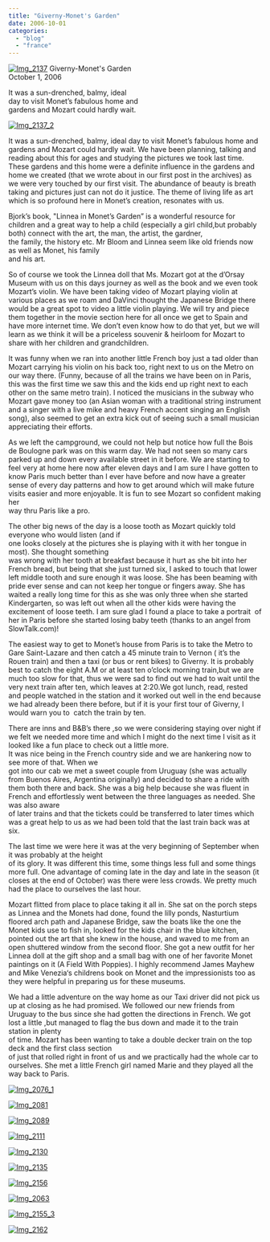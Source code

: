 ```yaml
---
title: "Giverny-Monet's Garden"
date: 2006-10-01
categories: 
  - "blog"
  - "france"
---
```


 [![Img_2137](https://pub-ac94b3f306b24c0dba4238943c97f2e1.r2.dev/2008/04/28/img_2137.png "Img_2137")](https://pub-ac94b3f306b24c0dba4238943c97f2e1.r2.dev/photos/uncategorized/2008/04/28/img_2137.png) Giverny-Monet's Garden  
October 1, 2006

It was a sun-drenched, balmy, ideal  
day to visit Monet’s fabulous home and  
gardens and Mozart could hardly wait.

<!--more-->

[![Img_2137_2](https://pub-ac94b3f306b24c0dba4238943c97f2e1.r2.dev/2008/04/28/img_2137_2.png "Img_2137_2")](https://pub-ac94b3f306b24c0dba4238943c97f2e1.r2.dev/photos/uncategorized/2008/04/28/img_2137_2.png)

It was a sun-drenched, balmy, ideal day to visit Monet’s fabulous home and gardens and Mozart could hardly wait. We have been planning, talking and reading about this for ages and studying the pictures we took last time. These gardens and this home were a definite influence in the gardens and home we created (that we wrote about in our first post in the archives) as we were very touched by our first visit. The abundance of beauty is breath taking and pictures just can not do it justice. The theme of living life as art which is so profound here in Monet’s creation, resonates with us.

Bjork’s book, "Linnea in Monet’s Garden” is a wonderful resource for children and a great way to help a child (especially a girl child,but probably both) connect with the art, the man, the artist, the gardner,  
the family, the history etc. Mr Bloom and Linnea seem like old friends now as well as Monet, his family  
and his art.

So of course we took the Linnea doll that Ms. Mozart got at the d’Orsay Museum with us on this days journey as well as the book and we even took Mozart’s violin. We have been taking video of Mozart playing violin at various places as we roam and DaVinci thought the Japanese Bridge there would be a great spot to video a little violin playing. We will try and piece them together in the movie section here for all once we get to Spain and have more internet time. We don’t even know how to do that yet, but we will learn as we think it will be a priceless souvenir & heirloom for Mozart to share with her children and grandchildren.

It was funny when we ran into another little French boy just a tad older than Mozart carrying his violin on his back too, right next to us on the Metro on our way there. (Funny, because of all the trains we have been on in Paris, this was the first time we saw this and the kids end up right next to each other on the same metro train). I noticed the musicians in the subway who Mozart gave money too (an Asian woman with a traditional string instrument and a singer with a live mike and heavy French accent singing an English song), also seemed to get an extra kick out of seeing such a small musician appreciating their efforts.

As we left the campground, we could not help but notice how full the Bois de Boulogne park was on this warm day. We had not seen so many cars parked up and down every available street in it before. We are starting to feel very at home here now after eleven days and I am sure I have gotten to know Paris much better than I ever have before and now have a greater sense of every day patterns and how to get around which will make future visits easier and more enjoyable. It is fun to see Mozart so confident making her  
way thru Paris like a pro.

The other big news of the day is a loose tooth as Mozart quickly told everyone who would listen (and if  
one looks closely at the pictures she is playing with it with her tongue in most). She thought something  
was wrong with her tooth at breakfast because it hurt as she bit into her French bread, but being that she just turned six, I asked to touch that lower left middle tooth and sure enough it was loose. She has been beaming with pride ever sense and can not keep her tongue or fingers away. She has waited a really long time for this as she was only three when she started Kindergarten, so was left out when all the other kids were having the excitement of loose teeth. I am sure glad I found a place to take a portrait  of her in Paris before she started losing baby teeth (thanks to an angel from SlowTalk.com)!

The easiest way to get to Monet’s house from Paris is to take the Metro to Gare Saint-Lazare and then catch a 45 minute train to Vernon ( it’s the Rouen train) and then a taxi (or bus or rent bikes) to Giverny. It is probably best to catch the eight A.M or at least ten o’clock morning train,but we are much too slow for that, thus we were sad to find out we had to wait until the very next train after ten, which leaves at 2:20.We got lunch, read, rested and people watched in the station and it worked out well in the end because we had already been there before, but if it is your first tour of Giverny, I would warn you to  catch the train by ten.

There are inns and B&B’s there ,so we were considering staying over night if we felt we needed more time and which I might do the next time I visit as it looked like a fun place to check out a little more.  
It was nice being in the French country side and we are hankering now to see more of that. When we  
got into our cab we met a sweet couple from Uruguay (she was actually from Buenos Aires, Argentina originally) and decided to share a ride with them both there and back. She was a big help because she was fluent in French and effortlessly went between the three languages as needed. She was also aware  
of later trains and that the tickets could be transferred to later times which was a great help to us as we had been told that the last train back was at six.

The last time we were here it was at the very beginning of September when it was probably at the height  
of its glory. It was different this time, some things less full and some things more full. One advantage of coming late in the day and late in the season (it closes at the end of October) was there were less crowds. We pretty much had the place to ourselves the last hour.

Mozart flitted from place to place taking it all in. She sat on the porch steps as Linnea and the Monets had done, found the lilly ponds, Nasturtium floored arch path and Japanese Bridge, saw the boats like the one the Monet kids use to fish in, looked for the kids chair in the blue kitchen, pointed out the art that she knew in the house, and waved to me from an open shuttered window from the second floor. She got a new outfit for her Linnea doll at the gift shop and a small bag with one of her favorite Monet paintings on it (A Field With Poppies). I highly recommend James Mayhew and Mike Venezia‘s childrens book on Monet and the impressionists too as they were helpful in preparing us for these museums.

We had a little adventure on the way home as our Taxi driver did not pick us up at closing as he had promised. We followed our new friends from Uruguay to the bus since she had gotten the directions in French. We got lost a little ,but managed to flag the bus down and made it to the train station in plenty  
of time. Mozart has been wanting to take a double decker train on the top deck and the first class section  
of just that rolled right in front of us and we practically had the whole car to ourselves. She met a little French girl named Marie and they played all the way back to Paris.

[![Img_2076_1](https://pub-ac94b3f306b24c0dba4238943c97f2e1.r2.dev/2008/04/28/img_2076_1.png "Img_2076_1")](https://pub-ac94b3f306b24c0dba4238943c97f2e1.r2.dev/photos/uncategorized/2008/04/28/img_2076_1.png)

[![Img_2081](https://pub-ac94b3f306b24c0dba4238943c97f2e1.r2.dev/2008/04/28/img_2081.png "Img_2081")](https://pub-ac94b3f306b24c0dba4238943c97f2e1.r2.dev/photos/uncategorized/2008/04/28/img_2081.png)

[![Img_2089](https://pub-ac94b3f306b24c0dba4238943c97f2e1.r2.dev/2008/04/28/img_2089.png "Img_2089")](https://pub-ac94b3f306b24c0dba4238943c97f2e1.r2.dev/photos/uncategorized/2008/04/28/img_2089.png)

[![Img_2111](https://pub-ac94b3f306b24c0dba4238943c97f2e1.r2.dev/2008/04/28/img_2111.png "Img_2111")](https://pub-ac94b3f306b24c0dba4238943c97f2e1.r2.dev/photos/uncategorized/2008/04/28/img_2111.png)

[![Img_2130](https://pub-ac94b3f306b24c0dba4238943c97f2e1.r2.dev/2008/04/28/img_2130.png "Img_2130")](https://pub-ac94b3f306b24c0dba4238943c97f2e1.r2.dev/photos/uncategorized/2008/04/28/img_2130.png)

[![Img_2135](https://pub-ac94b3f306b24c0dba4238943c97f2e1.r2.dev/2008/04/28/img_2135.png "Img_2135")](https://pub-ac94b3f306b24c0dba4238943c97f2e1.r2.dev/photos/uncategorized/2008/04/28/img_2135.png)

[![Img_2156](https://pub-ac94b3f306b24c0dba4238943c97f2e1.r2.dev/2008/04/28/img_2156.png "Img_2156")](https://pub-ac94b3f306b24c0dba4238943c97f2e1.r2.dev/photos/uncategorized/2008/04/28/img_2156.png)

[![Img_2063](https://pub-ac94b3f306b24c0dba4238943c97f2e1.r2.dev/2008/04/28/img_2063.png "Img_2063")](https://pub-ac94b3f306b24c0dba4238943c97f2e1.r2.dev/photos/uncategorized/2008/04/28/img_2063.png)

[](https://pub-ac94b3f306b24c0dba4238943c97f2e1.r2.dev/photos/uncategorized/2008/04/28/img_2155_1.jpg)

[](https://pub-ac94b3f306b24c0dba4238943c97f2e1.r2.dev/photos/uncategorized/2008/04/28/img_2155.jpg)

[](https://pub-ac94b3f306b24c0dba4238943c97f2e1.r2.dev/photos/uncategorized/2008/04/28/img_2155_2.jpg)

[![Img_2155_3](https://pub-ac94b3f306b24c0dba4238943c97f2e1.r2.dev/2008/04/28/img_2155_3.jpg "Img_2155_3")](https://pub-ac94b3f306b24c0dba4238943c97f2e1.r2.dev/photos/uncategorized/2008/04/28/img_2155_3.jpg)

  

[![Img_2162](https://pub-ac94b3f306b24c0dba4238943c97f2e1.r2.dev/2008/04/28/img_2162.png "Img_2162")](https://pub-ac94b3f306b24c0dba4238943c97f2e1.r2.dev/photos/uncategorized/2008/04/28/img_2162.png)
